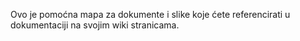 Ovo je pomoćna mapa za dokumente i slike koje ćete referencirati u dokumentaciji na svojim wiki stranicama. 

